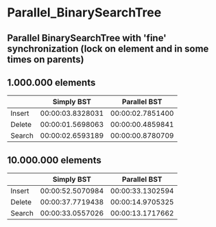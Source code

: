 # Parallel_BinarySearchTree
## Parallel BinarySearchTree with 'fine' synchronization (lock on element and in some times on parents)
## 1.000.000 elements 
|   | Simply BST  | Parallel BST |
| ------------- | ------------- | ------------- |
| Insert  | 00:00:03.8328031  | 00:00:02.7851400  |
| Delete  | 00:00:01.5698063  | 00:00:00.4859841  |
| Search  | 00:00:02.6593189  | 00:00:00.8780709  |

## 10.000.000 elements 
|   | Simply BST  | Parallel BST |
| ------------- | ------------- | ------------- |
| Insert  | 00:00:52.5070984  | 00:00:33.1302594  |
| Delete  | 00:00:37.7719438  | 00:00:14.9705325  |
| Search  | 00:00:33.0557026  | 00:00:13.1717662  |

